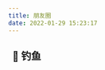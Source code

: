 ```yaml
---
title: 朋友圈
date: 2022-01-29 15:23:17
---
```



<div  class="title-h2-a" style="overflow: hidden;">
  <div class="title-h2-a-left">
    <div style="padding-top: 0;margin: 0 8px 0.6rem; font-size: 20px; font-weight:bold;float: left;">🎣 钓鱼</div>

  <a class="random-post-start" href="javascript:fetchRandomPost();"><i class="fa-solid fa-arrow-rotate-right"></i></a></div>

</div>
<div id="random-post" style="min-height: 32px; background: var(--heo-card-bg); border: var(--style-border-always); box-shadow: var(--heo-shadow-border); padding: 20px 30px; border-radius: 12px; margin-top: 8px;"></div>
<link rel="stylesheet" type="text/css" href="https://cdn.jsdelivr.net/gh/zhheo/JS-Heo@main/moments/random-friends-post.css">

<script type="text/javascript">
  var fdataUser = {
   apiurl: 'https://pyq.20010501.xyz/',
  defaultFish: 500,
  hungryFish: 500,
  }
</script>

<script type="text/javascript" src="https://lf3-cdn-tos.bytecdntp.com/cdn/expire-1-M/jquery/3.6.0/jquery.min.js"></script>